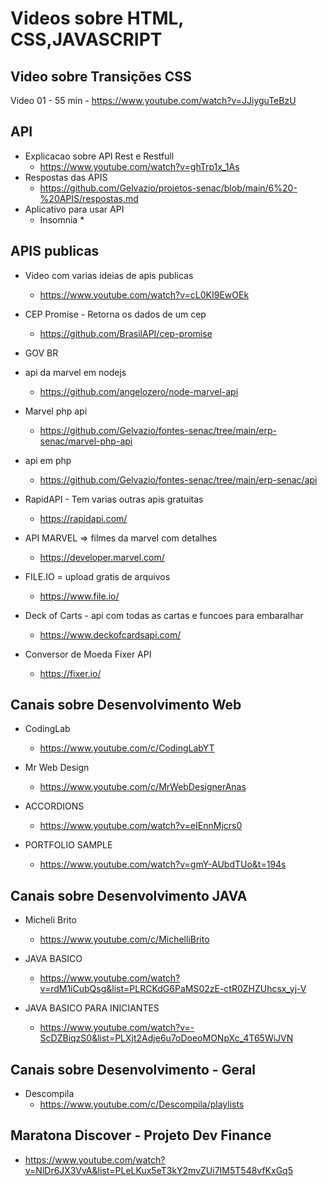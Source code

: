 # Videos sobre HTML, CSS,JAVASCRIPT

## Video sobre Transições CSS

Video 01 - 55 min - https://www.youtube.com/watch?v=JJiyguTeBzU

## API 
* Explicacao sobre API Rest e Restfull
    * https://www.youtube.com/watch?v=ghTrp1x_1As
* Respostas das APIS
    * https://github.com/Gelvazio/projetos-senac/blob/main/6%20-%20APIS/respostas.md
* Aplicativo para usar API
    * Insomnia
        * 

## APIS publicas
* Video com varias ideias de apis publicas
   * https://www.youtube.com/watch?v=cL0KI9EwOEk
   
* CEP Promise - Retorna os dados de um cep
    * https://github.com/BrasilAPI/cep-promise

* GOV BR


* api da marvel em nodejs
    * https://github.com/angelozero/node-marvel-api

* Marvel php api
    * https://github.com/Gelvazio/fontes-senac/tree/main/erp-senac/marvel-php-api

* api em php
    * https://github.com/Gelvazio/fontes-senac/tree/main/erp-senac/api

* RapidAPI - Tem varias outras apis gratuitas
  * https://rapidapi.com/
  
* API MARVEL => filmes da marvel com detalhes
  * https://developer.marvel.com/

* FILE.IO = upload gratis de arquivos
  * https://www.file.io/

* Deck of Carts - api com todas as cartas e funcoes para embaralhar
  * https://www.deckofcardsapi.com/

* Conversor de Moeda Fixer API
  * https://fixer.io/

## Canais sobre Desenvolvimento Web
* CodingLab
    * https://www.youtube.com/c/CodingLabYT

* Mr Web Design
    * https://www.youtube.com/c/MrWebDesignerAnas

* ACCORDIONS
    * https://www.youtube.com/watch?v=eIEnnMjcrs0

* PORTFOLIO SAMPLE
    * https://www.youtube.com/watch?v=gmY-AUbdTUo&t=194s

## Canais sobre Desenvolvimento JAVA
* Micheli Brito 
    * https://www.youtube.com/c/MichelliBrito

* JAVA BASICO
    * https://www.youtube.com/watch?v=rdM1iCubQsg&list=PLRCKdG6PaMS02zE-ctR0ZHZUhcsx_yj-V

* JAVA BASICO PARA INICIANTES
    * https://www.youtube.com/watch?v=-ScDZBiqzS0&list=PLXjt2Adje6u7oDoeoMONpXc_4T65WiJVN
  
## Canais sobre Desenvolvimento - Geral
* Descompila
    * https://www.youtube.com/c/Descompila/playlists  


## Maratona Discover - Projeto Dev Finance
* https://www.youtube.com/watch?v=NlDr6JX3VvA&list=PLeLKux5eT3kY2mvZUi7IM5T548vfKxGq5



